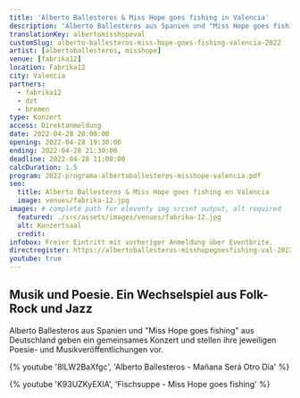 ```yaml
---
title: 'Alberto Ballesteros & Miss Hope goes fishing in Valencia'
description: 'Alberto Ballesteros aus Spanien und "Miss Hope goes fishing" aus Deutschland geben gemeinsame Konzerte in Madrid, Barcelona und Valencia'
translationKey: albertomisshopeval
customSlug: alberto-ballesteros-miss-hope-goes-fishing-valencia-2022
artist: [albertoballesteros, misshope]
venue: [fabrika12]
location: Fabrika12
city: Valencia
partners:
  - fabrika12
  - dzt
  - bremen
type: Konzert
access: Direktanmeldung
date: 2022-04-28 20:00:00
opening: 2022-04-28 19:30:00
ending: 2022-04-28 21:30:00
deadline: 2022-04-28 11:00:00
calcDuration: 1.5
program: 2022-programa-albertoballesteros-misshope-valencia.pdf
seo:
  title: Alberto Ballesteros & Miss Hope goes fishing en Valencia
  image: venues/fabrika-12.jpg
images: # complete path for eleventy img srcset output, alt required
  featured: ./src/assets/images/venues/fabrika-12.jpg
  alt: Konzertsaal
  credit:
infobox: Freier Eintritt mit vorheriger Anmeldung über Eventbrite.
directregister: https://albertoballesteros-misshopegoesfishing-val-2022.eventbrite.es
youtube: true
---
```


## Musik und Poesie. Ein Wechselspiel aus Folk-Rock und Jazz

Alberto Ballesteros aus Spanien und "Miss Hope goes fishing" aus Deutschland geben ein gemeinsames Konzert und stellen ihre jeweiligen Poesie- und Musikveröffentlichungen vor.

{% youtube '8lLW2BaXfgc', 'Alberto Ballesteros - Mañana Será Otro Día' %}

{% youtube 'K93UZKyEXlA', 'Fischsuppe - Miss Hope goes fishing' %}
